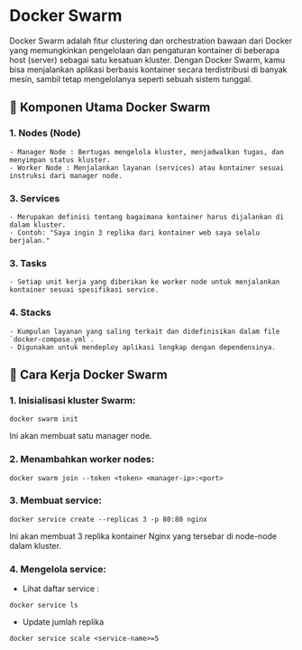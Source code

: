 # Docker Swarm
Docker Swarm adalah fitur clustering dan orchestration bawaan dari Docker yang memungkinkan pengelolaan dan pengaturan kontainer di beberapa host (server) sebagai satu kesatuan kluster. Dengan Docker Swarm, kamu bisa menjalankan aplikasi berbasis kontainer secara terdistribusi di banyak mesin, sambil tetap mengelolanya seperti sebuah sistem tunggal.

## 🔧 Komponen Utama Docker Swarm

### 1. Nodes (Node)

    - Manager Node : Bertugas mengelola kluster, menjadwalkan tugas, dan menyimpan status kluster.
    - Worker Node : Menjalankan layanan (services) atau kontainer sesuai instruksi dari manager node.

### 3. Services

    - Merupakan definisi tentang bagaimana kontainer harus dijalankan di dalam kluster.
    - Contoh: "Saya ingin 3 replika dari kontainer web saya selalu berjalan."

### 3. Tasks

    - Setiap unit kerja yang diberikan ke worker node untuk menjalankan kontainer sesuai spesifikasi service.

### 4. Stacks

    - Kumpulan layanan yang saling terkait dan didefinisikan dalam file `docker-compose.yml`.
    - Digunakan untuk mendeploy aplikasi lengkap dengan dependensinya.


## 🚀 Cara Kerja Docker Swarm

### 1. Inisialisasi kluster Swarm:
   
```shell
docker swarm init
```
Ini akan membuat satu manager node.

### 2. Menambahkan worker nodes:
```shell
docker swarm join --token <token> <manager-ip>:<port>
```

### 3. Membuat service:
```shell
docker service create --replicas 3 -p 80:80 nginx
```
Ini akan membuat 3 replika kontainer Nginx yang tersebar di node-node dalam kluster.

### 4. Mengelola service:
- Lihat daftar service :
```shell
docker service ls
```

- Update jumlah replika
```shell
docker service scale <service-name>=5
```
